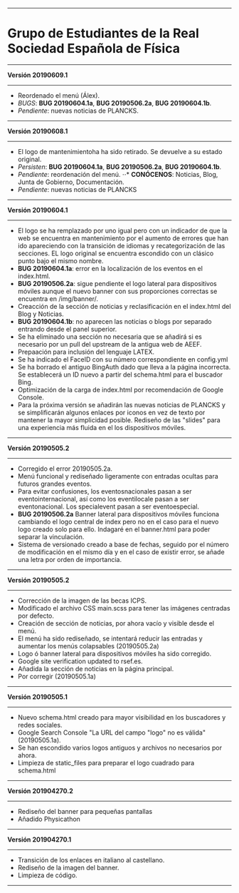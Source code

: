 ___
Grupo de Estudiantes de la Real Sociedad Española de Física
===

___
**Versión 20190609.1**
___

* Reordenado el menú (Álex).
* *BUGS*: **BUG 20190604.1a**, **BUG 20190506.2a**, **BUG 20190604.1b**.
* *Pendiente*: nuevas noticias de PLANCKS.

___
**Versión 20190608.1**
___

* El logo de mantenimientoha ha sido retirado. Se devuelve a su estado original.
* *Persisten*: **BUG 20190604.1a**, **BUG 20190506.2a**, **BUG 20190604.1b**.
* *Pendiente*: reordenación del menú.
⋅⋅* **CONÓCENOS**: Noticias, Blog, Junta de Gobierno, Documentación.
* *Pendiente*: nuevas noticias de PLANCKS

___
**Versión 20190604.1**
___

* El logo se ha remplazado por uno igual pero con un indicador de que la web se encuentra en mantenimiento por el aumento de errores que han ido apareciendo con la transición de idiomas y recategorización de las secciones. EL logo original se encuentra escondido con un clásico punto bajo el mismo nombre.
* **BUG 20190604.1a**: error en la localización de los eventos en el index.html.
* **BUG 20190506.2a**: sigue pendiente el logo lateral para dispositivos móviles aunque el nuevo banner con sus proporciones correctas se encuentra en /img/banner/.
* Creacción de la sección de noticias y reclasificación en el index.html del Blog y Noticias.
* **BUG 20190604.1b**: no aparecen las noticias o blogs por separado entrando desde el panel superior.
* Se ha eliminado una sección no necesaria que se añadirá si es necesario por un pull del upstream de la antigua web de AEEF.
* Prepaación para inclusión del lenguaje LATEX.
* Se ha indicado el FaceID con su número correspondiente en config.yml
* Se ha borrado el antiguo BingAuth dado que lleva a la página incorrecta. Se establecerá un ID nuevo a partir del schema.html para el buscador Bing.
* Optimización de la carga de index.html por recomendación de Google Console.
* Para la próxima versión se añadirán las nuevas noticias de PLANCKS y se simplificarán algunos enlaces por iconos en vez de texto por mantener la mayor simplicidad posible. Rediseño de las "slides" para una experiencia más fluida en el los dispositivos móviles.

___
**Versión 20190505.2**
___

* Corregido el error 20190505.2a.
* Menú funcional y rediseñado ligeramente con entradas ocultas para futuros grandes eventos.
* Para evitar confusiones, los eventosnacionales pasan a ser eventointernacional, así como los eventilocale pasan a ser eventonacional. Los specialevent pasan a ser eventoespecial.
* **BUG 20190506.2a** Banner lateral para dispositivos móviles funciona cambiando el logo central de index pero no en el caso para el nuevo logo creado solo para ello. Indagaré en el banner.html para poder separar la vinculación.
* Sistema de versionado creado a base de fechas, seguido por el número de modificación en el mismo día y en el caso de existir error, se añade una letra por orden de importancia.

___
**Versión 20190505.2**
___

* Corrección de la imagen de las becas ICPS.
* Modificado el archivo CSS main.scss para tener las imágenes centradas por defecto.
* Creación de sección de noticias, por ahora vacío y visible desde el menú.
* El menú ha sido rediseñado, se intentará reducir las entradas y aumentar los menús colapsables (20190505.2a)
* Logo ó banner lateral para dispositivos móviles ha sido corregido.
* Google site verification updated to rsef.es.
* Añadida la sección de noticias en la página principal.
* Por corregir (20190505.1a)

___
**Versión 20190505.1**
___

* Nuevo schema.html creado para mayor visibilidad en los buscadores y redes sociales.
* Google Search Console "La URL del campo "logo" no es válida" (20190505.1a).
* Se han escondido varios logos antiguos y archivos no necesarios por ahora.
* Limpieza de static_files para preparar el logo cuadrado para schema.html

___
**Versión 201904270.2**
___

* Rediseño del banner para pequeñas pantallas
* Añadido Physicathon

___
**Versión 201904270.1**
___

* Transición de los enlaces en italiano al castellano.
* Rediseño de la imagen del banner.
* Limpieza de código.
___
